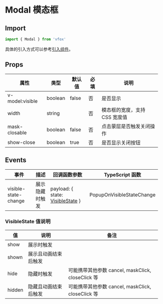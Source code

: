# Modal 模态框

## Import

```JavaScript
import { Modal } from 'vfox'
```

具体的引入方式可以参考[引入组件](../guide/import.md)。

## Props

| 属性            | 类型    | 默认值 | 必填 | 说明                          |
| --------------- | ------- | ------ | ---- | ----------------------------- |
| v-model:visible | boolean | false  | 否   | 是否显示                      |
| width           | string  |        | 否   | 模态框的宽度，支持 CSS 宽度值 |
| mask-closable   | boolean | false  | 否   | 点击蒙层是否触发关闭操作      |
| show-close      | boolean | true   | 否   | 是否显示关闭按钮              |

## Events

| 事件                 | 描述           | 回调函数参数                                                       | TypeScript 函数           |
| -------------------- | -------------- | ------------------------------------------------------------------ | ------------------------- |
| visible-state-change | 展示隐藏时触发 | payload: { state: [VisibleState](./Modal.md#visiblestate-值说明) } | PopupOnVisibleStateChange |

### VisibleState 值说明

| 值     | 说明                 | 备注                                              |
| ------ | -------------------- | ------------------------------------------------- |
| show   | 展示时触发           |                                                   |
| shown  | 展示且动画结束后触发 |                                                   |
| hide   | 隐藏时触发           | 可能携带其他参数 cancel, maskClick, closeClick 等 |
| hidden | 隐藏且动画结束后触发 | 可能携带其他参数 cancel, maskClick, closeClick 等 |
